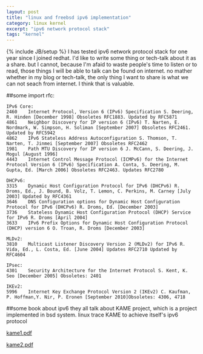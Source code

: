```yaml
---
layout: post
title: "linux and freebsd ipv6 implementation"
category: linux kernel
excerpt: "ipv6 network protocol stack"
tags: "kernel"
---
```

{% include JB/setup %}
I has tested ipv6 network protocol stack for one year since I joined redhat. I'd like to write some thing or tech-talk about it as a share.  but I cannot, because I'm afaid to waste people's time to listen or to read,  those things I will be able to talk can be found on internet. no mather whether in my blog or tech-talk, the only thing I want to share is what we can not seach from internet. I think that is valuable.

##some import rfc:

    IPv6 Core:
    2460    Internet Protocol, Version 6 (IPv6) Specification S. Deering, R. Hinden [December 1998] Obsoletes RFC1883. Updated by RFC5871
    4861    Neighbor Discovery for IP version 6 (IPv6) T. Narten, E. Nordmark, W. Simpson, H. Soliman [September 2007] Obsoletes RFC2461. Updated by RFC5942
    4862    IPv6 Stateless Address Autoconfiguration S. Thomson, T. Narten, T. Jinmei [September 2007] Obsoletes RFC2462
    1981    Path MTU Discovery for IP version 6 J. McCann, S. Deering, J. Mogul [August 1996]
    4443    Internet Control Message Protocol (ICMPv6) for the Internet Protocol Version 6 (IPv6) Specification A. Conta, S. Deering, M. Gupta, Ed. [March 2006] Obsoletes RFC2463. Updates RFC2780
  
    DHCPv6:
    3315    Dynamic Host Configuration Protocol for IPv6 (DHCPv6) R. Droms, Ed., J. Bound, B. Volz, T. Lemon, C. Perkins, M. Carney [July 2003] Updated by RFC4361
    3646    DNS Configuration options for Dynamic Host Configuration Protocol for IPv6 (DHCPv6) R. Droms, Ed. [December 2003]
    3736    Stateless Dynamic Host Configuration Protocol (DHCP) Service for IPv6 R. Droms [April 2004]
    3633    IPv6 Prefix Options for Dynamic Host Configuration Protocol (DHCP) version 6 O. Troan, R. Droms [December 2003]

    MLDv2:
    3810    Multicast Listener Discovery Version 2 (MLDv2) for IPv6 R. Vida, Ed., L. Costa, Ed. [June 2004] Updates RFC2710 Updated by RFC4604

    IPsec:
    4301    Security Architecture for the Internet Protocol S. Kent, K. Seo [December 2005] Obsoletes: 2401

    IKEv2:
    5996    Internet Key Exchange Protocol Version 2 (IKEv2) C. Kaufman, P. Hoffman,Y. Nir, P. Eronen [September 2010]Obsoletes: 4306, 4718

##some book about ipv6
they all talk about KAME project, which is a project implemented in bsd system. linux trace KAME to achieve itself's ipv6 protocol

[kame1.pdf](http://lxin.org/assets/tar/kame1.pdf)

[kame2.pdf](http://lxin.org/assets/tar/kame2.pdf)
